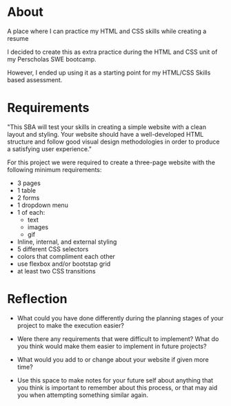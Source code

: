 # About
A place where I can practice my HTML and CSS skills while creating a resume 

I decided to create this as extra practice during the HTML and CSS unit of my Perscholas SWE bootcamp.

However, I ended up using it as a starting point for my HTML/CSS Skills based assessment. 

# Requirements

"This SBA will test your skills in creating a simple website with a clean layout and styling. Your website should have a well-developed HTML structure and follow good visual design methodologies in order to produce a satisfying user experience."

For this project we were required to create a three-page website with the following minimum requirements: 
- 3 pages 
- 1 table 
- 2 forms
- 1 dropdown menu
- 1 of each:
    - text
    - images
    - gif 
- Inline, internal, and external styling
- 5 different CSS selectors 
- colors that compliment each other
- use flexbox and/or bootstap grid 
- at least two CSS transitions 

# Reflection 

- What could you have done differently during the planning stages of your project to make the execution easier?

- Were there any requirements that were difficult to implement? What do you think would make them easier to implement in future projects?

- What would you add to or change about your website if given more time?

- Use this space to make notes for your future self about anything that you think is important to remember about this process, or that may aid you when attempting something similar again.

